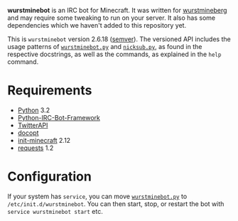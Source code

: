 **wurstminebot** is an IRC bot for Minecraft. It was written for [wurstmineberg](http://wurstmineberg.de/) and may require some tweaking to run on your server. It also has some dependencies which we haven't added to this repository yet.

This is `wurstminebot` version 2.6.18 ([semver](http://semver.org/)). The versioned API includes the usage patterns of [`wurstminebot.py`](wurstminebot.py) and [`nicksub.py`](nicksub.py), as found in the respective docstrings, as well as the commands, as explained in the `help` command.

Requirements
============

*   [Python](http://python.org/) 3.2
*   [Python-IRC-Bot-Framework](https://github.com/fenhl/Python-IRC-Bot-Framework)
*   [TwitterAPI](https://github.com/geduldig/TwitterAPI)
*   [docopt](http://docopt.org/)
*   [init-minecraft](https://github.com/wurstmineberg/init-minecraft) 2.12
*   [requests](http://www.python-requests.org/) 1.2

Configuration
=============

If your system has `service`, you can move [`wurstminebot.py`](wurstminebot.py) to `/etc/init.d/wurstminebot`. You can then start, stop, or restart the bot with `service wurstminebot start` etc.
